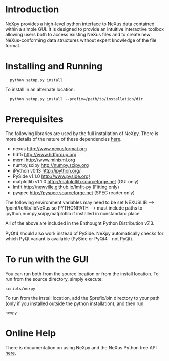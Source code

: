 Introduction
============
NeXpy provides a high-level python interface to NeXus data contained within a simple GUI. It is designed to provide an intuitive interactive toolbox allowing users both to access existing NeXus files and to create new NeXus-conforming data structures without expert knowledge of the file format.

Installing and Running
======================

```
  python setup.py install
```

To install in an alternate location:

```
  python setup.py install --prefix=/path/to/installation/dir
```

Prerequisites
=============
The following libraries are used by the full installation of NeXpy. There is 
more details of the nature of these dependencies 
[here](http://nexpy.github.io/nexpy).

* nexus                http://www.nexusformat.org
* hdf5                 http://www.hdfgroup.org
* mxml                 http://www.minixml.org
* numpy,scipy          http://numpy.scipy.org
* iPython v0.13        http://ipython.org/
* PySide v1.1.0        http://www.pyside.org/
* matplotlib v1.1.0    http://matplotlib.sourceforge.net    (GUI only)
* lmfit                http://newville.github.io/lmfit-py (Fitting only)
* pyspec               http://pyspec.sourceforge.net (SPEC reader only)

The following environment variables may need to be set
NEXUSLIB --> /point/to/lib/libNeXus.so
PYTHONPATH --> must include paths to ipython,numpy,scipy,matplotlib if installed in nonstandard place

All of the above are included in the Enthought Python Distribution v7.3.

PyQt4 should also work instead of PySide. NeXpy automatically checks for 
which PyQt variant is available (PySide or PyQt4 - not PyQt). 

To run with the GUI
===================

You can run both from the source location or from the install location. To run
from the source directory, simply execute:

```
scripts/nexpy
```

To run from the install location, add the $prefix/bin directory to your path
(only if you installed outside the python installation), and then run:

```
nexpy
```

Online Help
===========
There is documentation on using NeXpy and the NeXus Python tree API [here](http://nexpy.github.io/nexpy).
